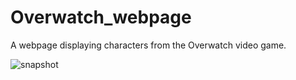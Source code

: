 # Overwatch_webpage
A webpage displaying characters from the Overwatch video game.

![snapshot](https://github.com/user-attachments/assets/7dc33b87-06b1-43f5-97e2-29fdba5b48fe)

